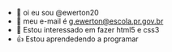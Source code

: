 - 👋 oi eu sou @ewerton20
- 📧 meu e-mail é g.ewerton@escola.pr.gov.br
- 🌱 Estou interessado em fazer html5 e css3
- :+1: Estou aprendedendo a programar
